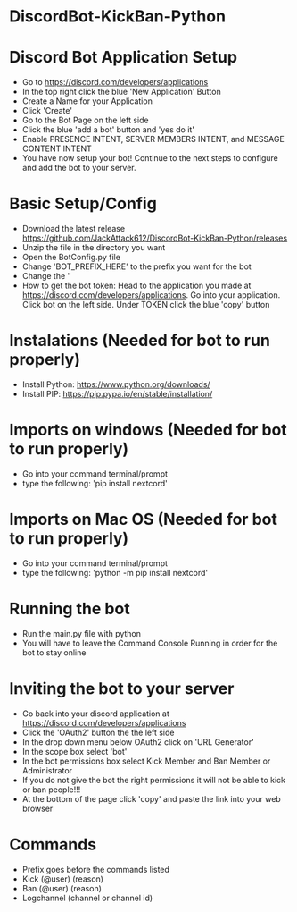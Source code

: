 # DiscordBot-KickBan-Python

# Discord Bot Application Setup
- Go to https://discord.com/developers/applications
- In the top right click the blue 'New Application' Button
- Create a Name for your Application
- Click 'Create'
- Go to the Bot Page on the left side
- Click the blue 'add a bot' button and 'yes do it'
- Enable PRESENCE INTENT, SERVER MEMBERS INTENT, and MESSAGE CONTENT INTENT
- You have now setup your bot! Continue to the next steps to configure and add the bot to your server.
 
# Basic Setup/Config
- Download the latest release https://github.com/JackAttack612/DiscordBot-KickBan-Python/releases
- Unzip the file in the directory you want
- Open the BotConfig.py file
- Change 'BOT_PREFIX_HERE' to the prefix you want for the bot
- Change the '
- How to get the bot token: Head to the application you made at https://discord.com/developers/applications. Go into your application. Click bot on the left side. Under TOKEN click the blue 'copy' button

# Instalations (Needed for bot to run properly)
- Install Python: https://www.python.org/downloads/
- Install PIP: https://pip.pypa.io/en/stable/installation/

# Imports on windows (Needed for bot to run properly)
- Go into your command terminal/prompt
- type the following: 'pip install nextcord'

# Imports on Mac OS (Needed for bot to run properly)
- Go into your command terminal/prompt
- type the following: 'python -m pip install nextcord'

# Running the bot
- Run the main.py file with python
- You will have to leave the Command Console Running in order for the bot to stay online

# Inviting the bot to your server
- Go back into your discord application at https://discord.com/developers/applications
- Click the 'OAuth2' button the the left side
- In the drop down menu below OAuth2 click on 'URL Generator'
- In the scope box select 'bot'
- In the bot permissions box select Kick Member and Ban Member or Administrator
- If you do not give the bot the right permissions it will not be able to kick or ban people!!!
- At the bottom of the page click 'copy' and paste the link into your web browser


# Commands
- Prefix goes before the commands listed
- Kick (@user) (reason)
- Ban (@user) (reason)
- Logchannel (channel or channel id)